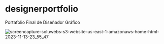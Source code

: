 # designerportfolio
Portafolio Final de Diseñador Gráfico 


![screencapture-soluwebs-s3-website-us-east-1-amazonaws-home-html-2023-11-13-23_55_47](https://github.com/guillerey/designerportfolio/assets/30531913/36a3aee1-1c44-4279-a1f4-937b5c10f803)
